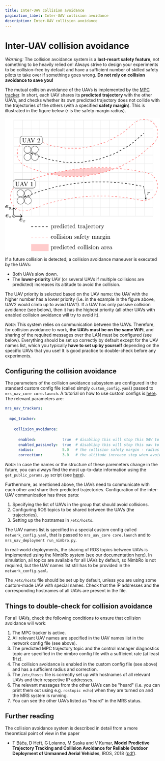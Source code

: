 ```yaml
---
title: Inter-UAV collision avoidance
pagination_label: Inter-UAV collision avoidance
description: Inter-UAV collision avoidance
---
```


# Inter-UAV collision avoidance

*Warning:* The collision avoidance system is a **last-resort safety feature**, not something to be heavily relied on!
Always strive to design your experiments to be collision-free by default and have a sufficient number of skilled safety pilots to take over if somethings goes wrong.
**Do not rely on collision avoidance to save you!**

The mutual collision avoidance of the UAVs is implemented by the [MPC tracker](/docs/features/trackers/).
In short, each UAV shares its **predicted trajectory** with the other UAVs, and checks whether its own predicted trajectory does not collide with the trajectories of the others (with a specified **safety margin**).
This is illustrated in the figure below ($r$ is the safety margin radius).

![Trajectory prediction and collision detection.](fig/inter-uav-collision-avoidance.svg)

If a future collision is detected, a collision avoidance maneuver is executed by the UAVs:

* Both UAVs slow down.
* The **lower-priority** UAV (or several UAVs if multiple collisions are predicted) increases its altitude to avoid the collision.

The UAV priority is selected based on the UAV name: the UAV with the higher number has a lower priority (i.e. in the example in the figure above, UAV2 would climb up to avoid UAV1).
If a UAV has only passive collision avoidance (see below), then it has the highest priority (all other UAVs with enabled collision avoidance will try to avoid it).

*Note:* This system relies on communication between the UAVs.
Therefore, for collision avoidance to work, **the UAVs must be on the same WiFi**, and sharing of the required messages over the LAN must be configured (see below).
Everything should be set up correctly by default except for the UAV names list, which you typically **have to set up by yourself** depending on the specific UAVs that you use!
It is good practice to double-check before any experiments.

## Configuring the collision avoidance

The parameters of the collision avoidance subsystem are configured in the standard custom config file (called simply `custom_config.yaml`) passed to `mrs_uav_core core.launch`.
A tutorial on how to use custom configs is [here](/docs/api/custom_configs/).
The relevant parameters are:
```yaml
mrs_uav_trackers:

  mpc_tracker:

    collision_avoidance:

      enabled:            true  # disabling this will stop this UAV to react to others, but it will still transmit data to others
      enabled_passively:  true  # disabling this will stop this uav to even transmit its data to others (only if enabled: false)
      radius:             5.0   # the collision safety margin - radius used to inflate the predicted trajectories when detecting collisions [m]
      correction:         3.0   # the altitude increase step when avoiding collision [m]
```

*Note:* In case the names or the structure of these paremeters change in the future, you can always find the most up-to-date information using the `get_public_params.py` script (see [here](/docs/api/custom_configs/)).

Furthermore, as mentioned above, the UAVs need to communicate with each other and share their predicted trajectories.
Configuration of the inter-UAV communication has three parts:

1. Specifying the list of UAVs in the group that should avoid collisions.
2. Configuring ROS topics to be shared between the UAVs (the trajectories).
3. Setting up the hostnames in `/etc/hosts`.

The UAV names list is specified in a special custom config called `network_config.yaml`, that is passed to `mrs_uav_core core.launch` and to `mrs_uav_deployment run_nimbro.py`.

In real-world deployments, the sharing of ROS topics between UAVs is implemented using the NimbRo system (see our documentation [here](/docs/features/nimbro-network/)).
In simulation, all topics are available for all UAVs by default, so NimbRo is not required, but the UAV names list still has to be provided in the `network_config.yaml`.

The `/etc/hosts` file should be set up by default, unless you are using some custom-made UAV with special names.
Check that the IP addresses and the corresponding hostnames of all UAVs are present in the file.

## Things to double-check for collision avoidance

For all UAVs, check the following conditions to ensure that collision avoidance will work:

1. The MPC tracker is active.
2. All relevant UAV names are specified in the UAV names list in the network config file (see above).
3. The predicted MPC trajectory topic and the control manager diagnostics topic are specified in the nimbro config file with a sufficient rate (at least 1Hz).
4. The collision avoidance is enabled in the custom config file (see above) and has a sufficient radius and correction.
5. The `/etc/hosts` file is correctly set up with hostnames of all relevant UAVs and their respective IP addresses.
6. The relevant messages from the other UAVs can be "heard" (i.e. you can print them out using e.g. `rostopic echo`) when they are turned on and the MRS system is running.
7. You can see the other UAVs listed as "heard" in the MRS status.

## Further reading

The collision avoidance system is described in detail from a more theoretical point of view in the paper

* T Báča, D Heřt, G Loianno, M Saska and V Kumar, **Model Predictive Trajectory Tracking and Collision Avoidance for Reliable Outdoor Deployment of Unmanned Aerial Vehicles**, IROS, 2018 ([pdf](https://mrs.fel.cvut.cz/data/papers/iros_2018_mpc.pdf)).
